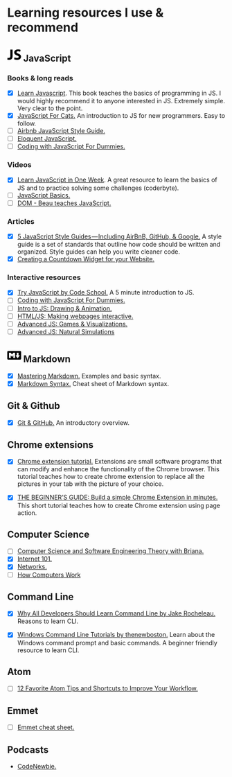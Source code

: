# Learning resources I use & recommend

## ![JS icon](/images/js.png) JavaScript

### Books & long reads

- [x] [Learn Javascript](https://www.gitbook.com/book/gitbookio/javascript/details). This book teaches the basics of programming in JS. I would highly recommend it to anyone interested in JS. Extremely simple. Very clear to the point.
- [x] [JavaScript For Cats.](http://jsforcats.com/) An introduction to JS for new programmers. Easy to follow.
- [ ] [Airbnb JavaScript Style Guide.](https://github.com/airbnb/javascript)
- [ ] [Eloquent JavaScript.](https://eloquentjavascript.net/)
- [ ] [Coding with JavaScript For Dummies.](https://www.amazon.com/Coding-JavaScript-Dummies-Chris-Minnick/dp/1119056071)

### Videos

- [x] [Learn JavaScript in One Week](https://coderbyte.com/course/learn-javascript-in-one-week). A great resource to learn the basics of JS and to practice solving some challenges (coderbyte).
- [ ] [JavaScript Basics.](https://www.youtube.com/playlist?list=PLWKjhJtqVAbk2qRZtWSzCIN38JC_NdhW5)
- [ ] [DOM - Beau teaches JavaScript.](https://www.youtube.com/playlist?list=PLWKjhJtqVAbllLK6r2dnGjUVWB_cFNcuO)

### Articles

- [x] [5 JavaScript Style Guides — Including AirBnB, GitHub, & Google.](https://codeburst.io/5-javascript-style-guides-including-airbnb-github-google-88cbc6b2b7aa) A style guide is a set of standards that outline how code should be written and organized. Style guides can help you write cleaner code.
- [x] [Creating a Countdown Widget for your Website.](https://www.solodev.com/blog/web-design/creating-a-countdown-widget-for-your-website.stml)

### Interactive resources

- [x] [Try JavaScript by Code School.](https://www.javascript.com/try) A 5 minute introduction to JS.
- [ ] [Coding with JavaScript For Dummies.](https://www.codecademy.com/en/tracks/coding-with-javascript-for-dummies)
- [ ] [Intro to JS: Drawing & Animation.](https://www.khanacademy.org/computing/computer-programming/programming)
- [ ] [HTML/JS: Making webpages interactive.](https://www.khanacademy.org/computing/computer-programming/html-css-js)
- [ ] [Advanced JS: Games & Visualizations.](https://www.khanacademy.org/computing/computer-programming/programming-games-visualizations)
- [ ] [Advanced JS: Natural Simulations](https://www.khanacademy.org/computing/computer-programming/programming-natural-simulations)

## ![MD icon](/images/md.png) Markdown

- [x] [Mastering Markdown.](https://guides.github.com/features/mastering-markdown/) Examples and basic syntax.
- [x] [Markdown Syntax.](https://guides.github.com/pdfs/markdown-cheatsheet-online.pdf) Cheat sheet of Markdown syntax.

## Git & Github

- [x] [Git & GitHub.](https://www.youtube.com/playlist?list=PLWKjhJtqVAbkFiqHnNaxpOPhh9tSWMXIF) An introductory overview.

## Chrome extensions

- [x] [Chrome extension tutorial.](https://github.com/jumbosushi/chrome-extension-tutorial) Extensions are small software programs that can modify and enhance the functionality of the Chrome browser. This tutorial teaches how to create chrome extension to replace all the pictures in your tab with the picture of your choice. 
- [x] [THE BEGINNER’S GUIDE: Build a simple Chrome Extension in minutes.](https://medium.com/@LindaHaviv/the-beginner-s-guide-build-a-simple-chrome-extension-in-minutes-498308ea406a) This short tutorial teaches how to create Chrome extension using page action.


## Computer Science

- [ ] [Computer Science and Software Engineering Theory with Briana.](https://www.youtube.com/playlist?list=PLWKjhJtqVAbmfoj2Th9fvxhHIeqFO7wOy)
- [x] [Internet 101.](https://www.khanacademy.org/computing/computer-science/internet-intro)
- [x] [Networks.](https://www.youtube.com/playlist?list=PLWKjhJtqVAblzbwhT83fRh5nNSHqywxrw)
- [ ] [How Computers Work](https://www.khanacademy.org/computing/computer-science/how-computers-work2)

## Command Line

- [x] [Why All Developers Should Learn Command Line by Jake Rocheleau.](https://www.hongkiat.com/blog/developers-command-line/) Reasons to learn CLI.
- [x] [Windows Command Line Tutorials by thenewboston.](https://www.youtube.com/playlist?list=PL6gx4Cwl9DGDV6SnbINlVUd0o2xT4JbMu) Learn about the Windows command prompt and basic commands. A beginner friendly resource to learn CLI.


## Atom

- [ ] [12 Favorite Atom Tips and Shortcuts to Improve Your Workflow.](https://www.sitepoint.com/12-favorite-atom-tips-and-shortcuts-to-improve-your-workflow/)


## Emmet
- [ ] [Emmet cheat sheet.](https://docs.emmet.io/cheat-sheet/)


## Podcasts

* [CodeNewbie.](https://www.codenewbie.org/podcast)

